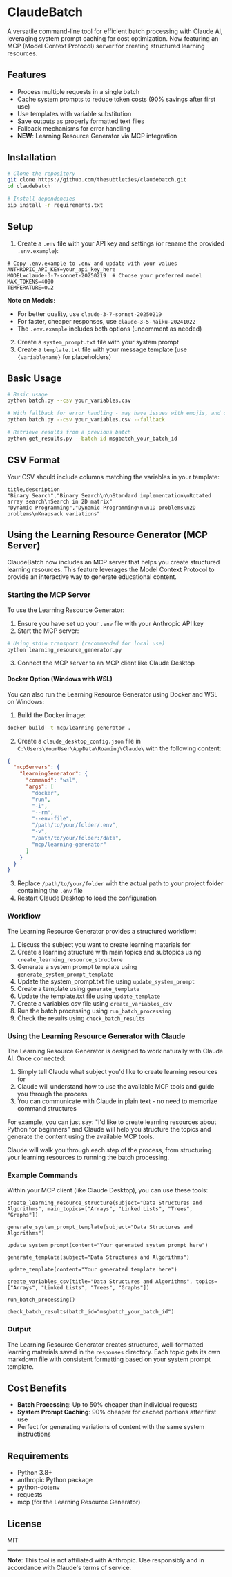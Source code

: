 # ClaudeBatch

A versatile command-line tool for efficient batch processing with Claude AI, leveraging system prompt caching for cost optimization. Now featuring an MCP (Model Context Protocol) server for creating structured learning resources.

## Features

- Process multiple requests in a single batch
- Cache system prompts to reduce token costs (90% savings after first use)
- Use templates with variable substitution
- Save outputs as properly formatted text files
- Fallback mechanisms for error handling
- **NEW**: Learning Resource Generator via MCP integration

## Installation

```bash
# Clone the repository
git clone https://github.com/thesubtleties/claudebatch.git
cd claudebatch

# Install dependencies
pip install -r requirements.txt
```

## Setup

1. Create a `.env` file with your API key and settings (or rename the provided `.env.example`):

```
# Copy .env.example to .env and update with your values
ANTHROPIC_API_KEY=your_api_key_here
MODEL=claude-3-7-sonnet-20250219  # Choose your preferred model
MAX_TOKENS=4000
TEMPERATURE=0.2
```

**Note on Models:**

- For better quality, use `claude-3-7-sonnet-20250219`
- For faster, cheaper responses, use `claude-3-5-haiku-20241022`
- The `.env.example` includes both options (uncomment as needed)

2. Create a `system_prompt.txt` file with your system prompt
3. Create a `template.txt` file with your message template (use `{variablename}` for placeholders)

## Basic Usage

```bash
# Basic usage
python batch.py --csv your_variables.csv

# With fallback for error handling - may have issues with emojis, and overall text encoding
python batch.py --csv your_variables.csv --fallback

# Retrieve results from a previous batch
python get_results.py --batch-id msgbatch_your_batch_id
```

## CSV Format

Your CSV should include columns matching the variables in your template:

```csv
title,description
"Binary Search","Binary Search\n\nStandard implementation\nRotated array search\nSearch in 2D matrix"
"Dynamic Programming","Dynamic Programming\n\n1D problems\n2D problems\nKnapsack variations"
```

## Using the Learning Resource Generator (MCP Server)

ClaudeBatch now includes an MCP server that helps you create structured learning resources. This feature leverages the Model Context Protocol to provide an interactive way to generate educational content.

### Starting the MCP Server

To use the Learning Resource Generator:

1. Ensure you have set up your `.env` file with your Anthropic API key
2. Start the MCP server:

```bash
# Using stdio transport (recommended for local use)
python learning_resource_generator.py
```

3. Connect the MCP server to an MCP client like Claude Desktop

#### Docker Option (Windows with WSL)

You can also run the Learning Resource Generator using Docker and WSL on Windows:

1. Build the Docker image:

```bash
docker build -t mcp/learning-generator .
```

2. Create a `claude_desktop_config.json` file in `C:\Users\YourUser\AppData\Roaming\Claude\` with the following content:

```json
{
  "mcpServers": {
    "learningGenerator": {
      "command": "wsl",
      "args": [
        "docker",
        "run",
        "-i",
        "--rm",
        "--env-file",
        "/path/to/your/folder/.env",
        "-v",
        "/path/to/your/folder:/data",
        "mcp/learning-generator"
      ]
    }
  }
}
```

3. Replace `/path/to/your/folder` with the actual path to your project folder containing the `.env` file
4. Restart Claude Desktop to load the configuration

### Workflow

The Learning Resource Generator provides a structured workflow:

1. Discuss the subject you want to create learning materials for
2. Create a learning structure with main topics and subtopics using `create_learning_resource_structure`
3. Generate a system prompt template using `generate_system_prompt_template`
4. Update the system_prompt.txt file using `update_system_prompt`
5. Create a template using `generate_template`
6. Update the template.txt file using `update_template`
7. Create a variables.csv file using `create_variables_csv`
8. Run the batch processing using `run_batch_processing`
9. Check the results using `check_batch_results`

### Using the Learning Resource Generator with Claude

The Learning Resource Generator is designed to work naturally with Claude AI. Once connected:

1. Simply tell Claude what subject you'd like to create learning resources for
2. Claude will understand how to use the available MCP tools and guide you through the process
3. You can communicate with Claude in plain text - no need to memorize command structures

For example, you can just say: "I'd like to create learning resources about Python for beginners" and Claude will help you structure the topics and generate the content using the available MCP tools.

Claude will walk you through each step of the process, from structuring your learning resources to running the batch processing.

### Example Commands

Within your MCP client (like Claude Desktop), you can use these tools:

```
create_learning_resource_structure(subject="Data Structures and Algorithms", main_topics=["Arrays", "Linked Lists", "Trees", "Graphs"])

generate_system_prompt_template(subject="Data Structures and Algorithms")

update_system_prompt(content="Your generated system prompt here")

generate_template(subject="Data Structures and Algorithms")

update_template(content="Your generated template here")

create_variables_csv(title="Data Structures and Algorithms", topics=["Arrays", "Linked Lists", "Trees", "Graphs"])

run_batch_processing()

check_batch_results(batch_id="msgbatch_your_batch_id")
```

### Output

The Learning Resource Generator creates structured, well-formatted learning materials saved in the `responses` directory. Each topic gets its own markdown file with consistent formatting based on your system prompt template.

## Cost Benefits

- **Batch Processing**: Up to 50% cheaper than individual requests
- **System Prompt Caching**: 90% cheaper for cached portions after first use
- Perfect for generating variations of content with the same system instructions

## Requirements

- Python 3.8+
- anthropic Python package
- python-dotenv
- requests
- mcp (for the Learning Resource Generator)

## License

MIT

---

**Note**: This tool is not affiliated with Anthropic. Use responsibly and in accordance with Claude's terms of service.
